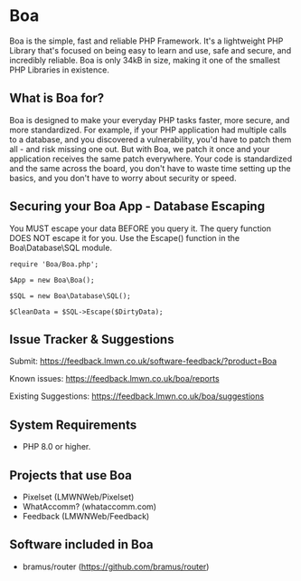 # Boa
Boa is the simple, fast and reliable PHP Framework. It's a lightweight PHP Library that's focused on being easy to learn and use, safe and secure, and incredibly reliable.
Boa is only 34kB in size, making it one of the smallest PHP Libraries in existence.

## What is Boa for?
Boa is designed to make your everyday PHP tasks faster, more secure, and more standardized.
For example, if your PHP application had multiple calls to a database, and you discovered a vulnerability, you'd have to patch them all - and risk missing one out.
But with Boa, we patch it once and your application receives the same patch everywhere.
Your code is standardized and the same across the board, you don't have to waste time setting up the basics, and you don't have to worry about security or speed.

## Securing your Boa App - Database Escaping
You MUST escape your data BEFORE you query it. The query function DOES NOT escape it for you. Use the Escape() function in the Boa\Database\SQL module.
```
require 'Boa/Boa.php';

$App = new Boa\Boa();

$SQL = new Boa\Database\SQL();

$CleanData = $SQL->Escape($DirtyData);
```

## Issue Tracker & Suggestions
Submit: https://feedback.lmwn.co.uk/software-feedback/?product=Boa

Known issues: https://feedback.lmwn.co.uk/boa/reports

Existing Suggestions: https://feedback.lmwn.co.uk/boa/suggestions

## System Requirements
- PHP 8.0 or higher.

## Projects that use Boa
- Pixelset (LMWNWeb/Pixelset)
- WhatAccomm? (whataccomm.com)
- Feedback (LMWNWeb/Feedback)

## Software included in Boa
- bramus/router (https://github.com/bramus/router)
